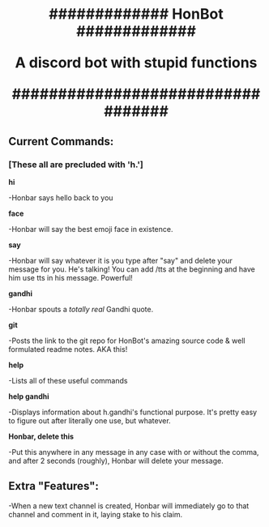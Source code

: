 <h1 style=text-align:center>############# HonBot #############

A discord bot with stupid functions

##################################</h1>

<h2>Current Commands:</h2>

<h3>[These all are precluded with 'h.']</h3>

<b>hi</b>

  -Honbar says hello back to you

<b>face</b>

  -Honbar will say the best emoji face in existence.

<b>say</b>

  -Honbar will say whatever it is you type after "say" and delete your message for you. He's talking! You can add /tts at the beginning and have him use tts in his message. Powerful!

<b>gandhi</b>

-Honbar spouts a <i>totally real</i> Gandhi quote.

<b>git</b>

-Posts the link to the git repo for HonBot's amazing source code & well formulated readme notes. AKA this!

<b>help</b>

  -Lists all of these useful commands

<b>help gandhi</b>

-Displays information about h.gandhi's functional purpose. It's pretty easy to figure out after literally one use, but whatever.

<b>Honbar, delete this</b>

  -Put this anywhere in any message in any case with or without the comma, and after 2 seconds (roughly), Honbar will delete your message.


<h2>Extra "Features":</h2>

-When a new text channel is created, Honbar will immediately go to that channel and comment in it, laying stake to his claim.
